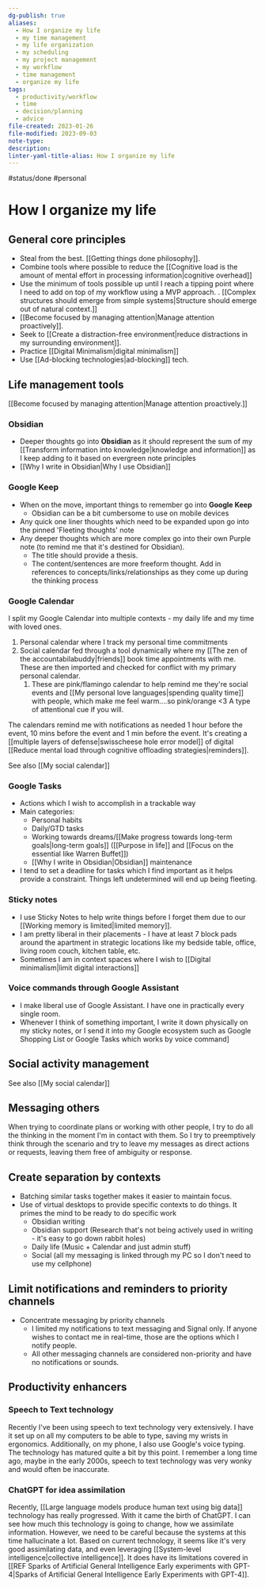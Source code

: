 ```yaml
---
dg-publish: true
aliases:
  - How I organize my life
  - my time management
  - my life organization
  - my scheduling
  - my project management
  - my workflow
  - time management
  - organize my life
tags:
  - productivity/workflow
  - time
  - decision/planning
  - advice
file-created: 2023-01-26
file-modified: 2023-09-03
note-type: 
description: 
linter-yaml-title-alias: How I organize my life
---
```


#status/done #personal

# How I organize my life

## General core principles

- Steal from the best. [[Getting things done philosophy]].
- Combine tools where possible to reduce the [[Cognitive load is the amount of mental effort in processing information|cognitive overhead]]
- Use the minimum of tools possible up until I reach a tipping point where I need to add on top of my workflow using a MVP approach. . [[Complex structures should emerge from simple systems|Structure should emerge out of natural context.]]
- [[Become focused by managing attention|Manage attention proactively]].
- Seek to [[Create a distraction-free environment|reduce distractions in my surrounding environment]].
- Practice [[Digital Minimalism|digital minimalism]]
- Use [[Ad-blocking technologies|ad-blocking]] tech.

## Life management tools

[[Become focused by managing attention|Manage attention proactively.]]

### Obsidian

- Deeper thoughts go into **Obsidian** as it should represent the sum of my [[Transform information into knowledge|knowledge and information]] as I keep adding to it based on evergreen note principles
- [[Why I write in Obsidian|Why I use Obsidian]]

### Google Keep

- When on the move, important things to remember go into **Google Keep**
	- Obsidian can be a bit cumbersome to use on mobile devices
- Any quick one liner thoughts which need to be expanded upon go into the pinned 'Fleeting thoughts' note
- Any deeper thoughts which are more complex go into their own Purple note (to remind me that it's destined for Obsidian).
	- The title should provide a thesis.
	- The content/sentences are more freeform thought. Add in references to concepts/links/relationships as they come up during the thinking process

### Google Calendar

I split my Google Calendar into multiple contexts - my daily life and my time with loved ones.

1. Personal calendar where I track my personal time commitments
2. Social calendar fed through a tool dynamically where my [[The zen of the accountabilabuddy|friends]] book time appointments with me. These are then imported and checked for conflict with my primary personal calendar.
	1. These are pink/flamingo calendar to help remind me they're social events and [[My personal love languages|spending quality time]] with people, which make me feel warm….so pink/orange <3 A type of attentional cue if you will.

The calendars remind me with notifications as needed 1 hour before the event, 10 mins before the event and 1 min before the event. It's creating a [[multiple layers of defense|swisscheese hole error model]] of digital [[Reduce mental load through cognitive offloading strategies|reminders]].

See also [[My social calendar]]

### Google Tasks

- Actions which I wish to accomplish in a trackable way
- Main categories:
	- Personal habits
	- Daily/GTD tasks
	- Working towards dreams/[[Make progress towards long-term goals|long-term goals]] ([[Purpose in life]] and [[Focus on the essential like Warren Buffet]])
	- [[Why I write in Obsidian|Obsidian]] maintenance
- I tend to set a deadline for tasks which I find important as it helps provide a constraint. Things left undetermined will end up being fleeting.

### Sticky notes

- I use Sticky Notes to help write things before I forget them due to our [[Working memory is limited|limited memory]].
- I am pretty liberal in their placements - I have at least 7 block pads around the apartment in strategic locations like my bedside table, office, living room couch, kitchen table, etc.
- Sometimes I am in context spaces where I wish to [[Digital minimalism|limit digital interactions]]

### Voice commands through Google Assistant

- I make liberal use of Google Assistant. I have one in practically every single room.
- Whenever I think of something important, I write it down physically on my sticky notes, or I send it into my Google ecosystem such as Google Shopping List or Google Tasks which works by voice command]

## Social activity management

See also [[My social calendar]]

## Messaging others

When trying to coordinate plans or working with other people, I try to do all the thinking in the moment I'm in contact with them. So I try to preemptively think through the scenario and try to leave my messages as direct actions or requests, leaving them free of ambiguity or response.

## Create separation by contexts

- Batching similar tasks together makes it easier to maintain focus.
- Use of virtual desktops to provide specific contexts to do things. It primes the mind to be ready to do specific work
	- Obsidian writing
	- Obsidian support (Research that's not being actively used in writing - it's easy to go down rabbit holes)
	- Daily life (Music + Calendar and just admin stuff)
	- Social (all my messaging is linked through my PC so I don't need to use my cellphone)

## Limit notifications and reminders to priority channels

- Concentrate messaging by priority channels
	- I limited my notifications to text messaging and Signal only. If anyone wishes to contact me in real-time, those are the options which I notify people.
	- All other messaging channels are considered non-priority and have no notifications or sounds.

## Productivity enhancers

### Speech to Text technology

Recently I've been using speech to text technology very extensively. I have it set up on all my computers to be able to type, saving my wrists in ergonomics. Additionally, on my phone, I also use Google's voice typing. The technology has matured quite a bit by this point. I remember a long time ago, maybe in the early 2000s, speech to text technology was very wonky and would often be inaccurate.

### ChatGPT for idea assimilation

Recently, [[Large language models produce human text using big data]]  technology has really progressed. With it came the birth of ChatGPT. I can see how much this technology is going to change, how we assimilate information. However, we need to be careful because the systems at this time hallucinate a lot. Based on current technology, it seems like it's very good assimilating data, and even leveraging [[System-level intelligence|collective intelligence]]. It does have its limitations covered in [[REF Sparks of Artificial General Intelligence Early experiments with GPT-4|Sparks of Artificial General Intelligence Early Experiments with GPT-4]].


